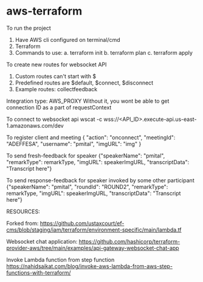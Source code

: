 # aws-terraform

To run the project
1. Have AWS cli configured on terminal/cmd
2. Terraform
3. Commands to use:
    a. terraform init
    b. terraform plan
    c. terraform apply
    

To create new routes for websocket API
1. Custom routes can't start with $ 
2. Predefined routes are $default, $connect, $disconnect
3. Example routes: collectfeedback


Integration type: AWS_PROXY 
Without it, you wont be able to get connection ID as a part of requestContext

To connect to websocket api
wscat -c wss://<API_ID>.execute-api.us-east-1.amazonaws.com/dev


To register client and meeting
{ "action": "onconnect", "meetingId": "ADEFFESA", "username": "pmital", "imgURL": "img" }

To send fresh-feedback for speaker
{"speakerName": "pmital", "remarkType": remarkType, "imgURL": speakerImgURL, "transcriptData": "Transcript here"}

To send response-feedback for speaker invoked by some other participant
{"speakerName": "pmital", "roundId": "ROUND2", "remarkType": remarkType, "imgURL": speakerImgURL, "transcriptData": "Transcript here"}

RESOURCES:

Forked from: 
https://github.com/ustaxcourt/ef-cms/blob/staging/iam/terraform/environment-specific/main/lambda.tf

Websocket chat application:
https://github.com/hashicorp/terraform-provider-aws/tree/main/examples/api-gateway-websocket-chat-app

Invoke Lambda function from step function
https://nahidsaikat.com/blog/invoke-aws-lambda-from-aws-step-functions-with-terraform/


